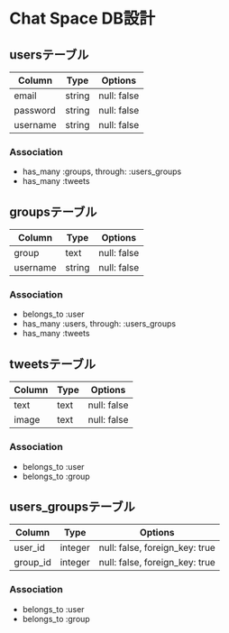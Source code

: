 # Chat Space DB設計
## usersテーブル
|Column|Type|Options|
|------|----|-------|
|email|string|null: false|
|password|string|null: false|
|username|string|null: false|
### Association
- has_many :groups, through: :users_groups
- has_many :tweets

## groupsテーブル
|Column|Type|Options|
|------|----|-------|
|group|text|null: false|
|username|string|null: false|
### Association
- belongs_to :user
- has_many :users, through: :users_groups
- has_many  :tweets

## tweetsテーブル
|Column|Type|Options|
|------|----|-------|
|text|text|null: false|
|image|text|null: false|
### Association
- belongs_to :user
- belongs_to :group

## users_groupsテーブル
|Column|Type|Options|
|------|----|-------|
|user_id|integer|null: false, foreign_key: true|
|group_id|integer|null: false, foreign_key: true|
### Association
- belongs_to :user
- belongs_to :group